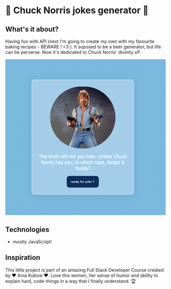 
# 🔫 Chuck Norris jokes generator 🔫

##  What's it about?

Having fun with API (next I'm going to create my own with my favourite baking recipes - BEWARE ! <3 ).
It suposed to be a beer generator, but life can be perverse. Now it's dedicated to Chuck Norris' divinity xP 

![first page](screen_1.png)

##  Technologies

+ mostly JavaScript!

##  Inspiration
This little project is part of an amazing Full Stack Developer Course created by  ♥ Ania Kubow ♥. Love this women, her sense of humor and ability to explain hard, code-things in a way that I finally understand. 🏆

